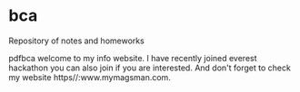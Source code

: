 # bca
Repository of notes and homeworks
<html>
<head>pdfbca</head>
<body>welcome to my info website. I have recently joined everest hackathon you can also join if you are interested. And don't forget to check my website https//:www.mymagsman.com.</body>
</html>
